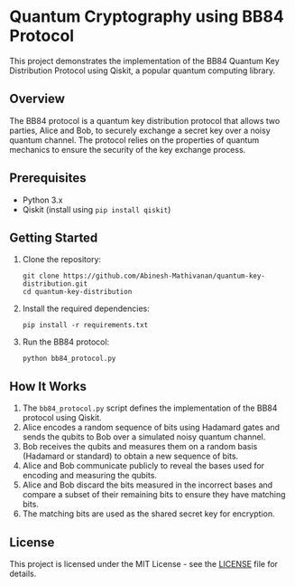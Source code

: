 # Quantum Cryptography using BB84 Protocol

This project demonstrates the implementation of the BB84 Quantum Key Distribution Protocol using Qiskit, a popular quantum computing library.

## Overview

The BB84 protocol is a quantum key distribution protocol that allows two parties, Alice and Bob, to securely exchange a secret key over a noisy quantum channel. The protocol relies on the properties of quantum mechanics to ensure the security of the key exchange process.

## Prerequisites

- Python 3.x
- Qiskit (install using `pip install qiskit`)

## Getting Started

1. Clone the repository:
   ```
   git clone https://github.com/Abinesh-Mathivanan/quantum-key-distribution.git
   cd quantum-key-distribution
   ```

2. Install the required dependencies:
   ```
   pip install -r requirements.txt
   ```

3. Run the BB84 protocol:
   ```
   python bb84_protocol.py
   ```

## How It Works

1. The `bb84_protocol.py` script defines the implementation of the BB84 protocol using Qiskit.
2. Alice encodes a random sequence of bits using Hadamard gates and sends the qubits to Bob over a simulated noisy quantum channel.
3. Bob receives the qubits and measures them on a random basis (Hadamard or standard) to obtain a new sequence of bits.
4. Alice and Bob communicate publicly to reveal the bases used for encoding and measuring the qubits.
5. Alice and Bob discard the bits measured in the incorrect bases and compare a subset of their remaining bits to ensure they have matching bits.
6. The matching bits are used as the shared secret key for encryption.

## License

This project is licensed under the MIT License - see the [LICENSE](LICENSE) file for details.
```

